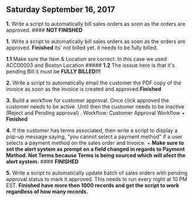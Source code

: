 ## Saturday September 16, 2017

**1.**	Write a script to automatically bill sales orders as soon as the orders are approved.  #### **NOT FINISHED**


**1.**	Write a script to automatically bill sales orders as soon as the orders are approved. **Finished** its' not billed yet. it needs to be fully billed.


**1.1** Make sure the Item & Location are correct. In this case we used ACC00003 and Boston Location
 			##### **1.2** The isssue here is that it's pending Bill it must be **FULLY BILLED!!!** 


**2.**	Write a script to automatically email the customer the PDF copy of the invoice as soon as the invoice is created and approved.**Finished**
 

**3.**	Build a workflow for customer approval. Once click approved the customer needs to be active. Until then the customer needs to be inactive (Reject and Pending approval) . 
Workflow: Customer Approval Workflow + **Finished**


**4.**	If the customer has terms associated, then write a script to display a pop-up message saying, “you cannot select a payment method” if a user selects a payment method on the sales order and Invoice. +  **Make sure to set the alert system as prompt on a field changed in regards to Payment Method. Not Terms because Terms is being sourced which will afect the alert system.** #### **FINISHED**


**5.**	Write a script to automatically update batch of sales orders with pending approval status to mark it approved. This needs to run every night at 10 PM EST. **Finished** **have more then 1000 records and get the script to work regardless of how many records.**

